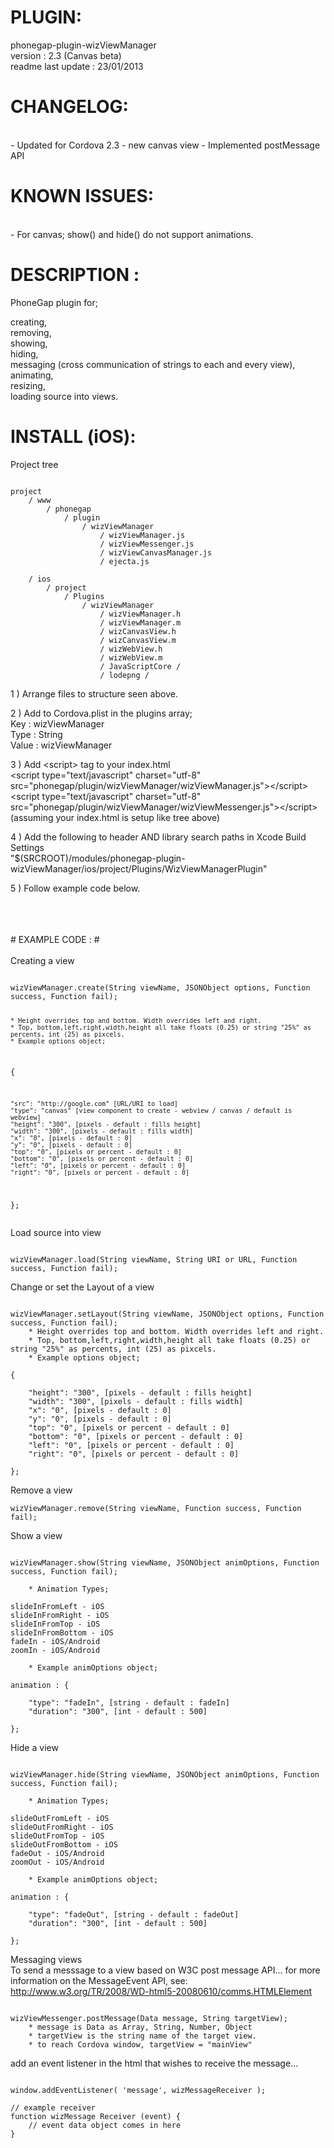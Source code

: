# PLUGIN: 

phonegap-plugin-wizViewManager<br />
version : 2.3 (Canvas beta)<br />
readme last update : 23/01/2013<br />


# CHANGELOG: 
<br />
- Updated for Cordova 2.3
- new canvas view
- Implemented postMessage API


# KNOWN ISSUES:
<br />
- For canvas; show() and hide() do not support animations.


# DESCRIPTION :

PhoneGap plugin for;

creating,<br />
removing,<br />
showing,<br />
hiding,<br />
messaging (cross communication of strings to each and every view),<br />
animating,<br />
resizing,<br />
loading source into views.





# INSTALL (iOS): #

Project tree<br />

<pre><code>
project
	/ www
		/ phonegap
			/ plugin
				/ wizViewManager
					/ wizViewManager.js	
					/ wizViewMessenger.js
					/ wizViewCanvasManager.js
					/ ejecta.js

	/ ios
		/ project
			/ Plugins
				/ wizViewManager
					/ wizViewManager.h
					/ wizViewManager.m
					/ wizCanvasView.h
					/ wizCanvasView.m
					/ wizWebView.h
					/ wizWebView.m
					/ JavaScriptCore /
					/ lodepng /
</code></pre>



1 ) Arrange files to structure seen above.

2 ) Add to Cordova.plist in the plugins array;<br />
Key : wizViewManager<br />
Type : String<br />
Value : wizViewManager<br />

3 ) Add \<script\> tag to your index.html<br />
\<script type="text/javascript" charset="utf-8" src="phonegap/plugin/wizViewManager/wizViewManager.js"\>\</script\><br />
\<script type="text/javascript" charset="utf-8" src="phonegap/plugin/wizViewManager/wizViewMessenger.js"\>\</script\><br />
(assuming your index.html is setup like tree above)


4 ) Add the following to header AND library search paths in Xcode Build Settings<br />
"$(SRCROOT)/modules/phonegap-plugin-wizViewManager/ios/project/Plugins/WizViewManagerPlugin"

5 ) Follow example code below.






<br />
<br />
<br />
# EXAMPLE CODE : #

<br />
<br />
Creating a view<br />
<pre><code>
wizViewManager.create(String viewName, JSONObject options, Function success, Function fail);

    * Height overrides top and bottom. Width overrides left and right.
    * Top, bottom,left,right,width,height all take floats (0.25) or string "25%" as percents, int (25) as pixcels.
    * Example options object; 

{

    "src": "http://google.com" [URL/URI to load]
    "type": "canvas" [view component to create - webview / canvas / default is webview]
    "height": "300", [pixels - default : fills height] 
    "width": "300", [pixels - default : fills width] 
    "x": "0", [pixels - default : 0] 
    "y": "0", [pixels - default : 0] 
    "top": "0", [pixels or percent - default : 0]
    "bottom": "0", [pixels or percent - default : 0]
    "left": "0", [pixels or percent - default : 0]
    "right": "0", [pixels or percent - default : 0]

}; 
</code></pre>


Load source into view<br />
<pre><code>
wizViewManager.load(String viewName, String URI or URL, Function success, Function fail);
</code></pre>


Change or set the Layout of a view<br />
<pre><code>
wizViewManager.setLayout(String viewName, JSONObject options, Function success, Function fail);
    * Height overrides top and bottom. Width overrides left and right.  
    * Top, bottom,left,right,width,height all take floats (0.25) or string "25%" as percents, int (25) as pixcels.
    * Example options object; 

{

    "height": "300", [pixels - default : fills height] 
    "width": "300", [pixels - default : fills width] 
    "x": "0", [pixels - default : 0] 
    "y": "0", [pixels - default : 0] 
    "top": "0", [pixels or percent - default : 0]
    "bottom": "0", [pixels or percent - default : 0] 
    "left": "0", [pixels or percent - default : 0] 
    "right": "0", [pixels or percent - default : 0] 

}; 
</code></pre>



Remove a view<br />
```
wizViewManager.remove(String viewName, Function success, Function fail); 
```


Show a view<br />
<pre><code>
wizViewManager.show(String viewName, JSONObject animOptions, Function success, Function fail);

    * Animation Types; 

slideInFromLeft - iOS
slideInFromRight - iOS
slideInFromTop - iOS
slideInFromBottom - iOS
fadeIn - iOS/Android
zoomIn - iOS/Android

    * Example animOptions object; 

animation : {

    "type": "fadeIn", [string - default : fadeIn] 
    "duration": "300", [int - default : 500] 

}; 
</code></pre>



Hide a view<br />
<pre><code>
wizViewManager.hide(String viewName, JSONObject animOptions, Function success, Function fail);

    * Animation Types; 

slideOutFromLeft - iOS
slideOutFromRight - iOS
slideOutFromTop - iOS
slideOutFromBottom - iOS
fadeOut - iOS/Android
zoomOut - iOS/Android

    * Example animOptions object; 

animation : {

    "type": "fadeOut", [string - default : fadeOut] 
    "duration": "300", [int - default : 500] 

}; 
</code></pre>

Messaging views<br />
To send a messsage to a view based on W3C post message API...
for more information on the MessageEvent API, see:
http://www.w3.org/TR/2008/WD-html5-20080610/comms.HTMLElement
<pre><code>
wizViewMessenger.postMessage(Data message, String targetView);
	* message is Data as Array, String, Number, Object
	* targetView is the string name of the target view.
	* to reach Cordova window, targetView = "mainView"
</code></pre>

add an event listener in the html that wishes to receive the message...
<pre><code>
window.addEventListener( 'message', wizMessageReceiver );

// example receiver
function wizMessage Receiver (event) {
    // event data object comes in here    
}
</code></pre>

